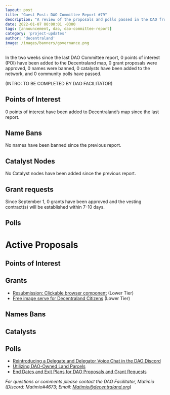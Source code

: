 ```yaml
---
layout: post
title: "Guest Post: DAO Committee Report #79"
description: "A review of the proposals and polls passed in the DAO from September 1 through September 15".
date: 2022-01-07 00:00:01 -0300
tags: [announcement, dao, dao-committee-report]
category: 'project-updates'
author: 'decentraland'
image: /images/banners/governance.png
---
```


In the two weeks since the last DAO Committee report, 0 points of interest (POI) have been added to the Decentraland map, 0 grant proposals were approved, 0 names were banned, 0 catalysts have been added to the network, and 0 community polls have passed.

(INTRO: TO BE COMPLETED BY DAO FACILITATOR)

## Points of Interest
0 points of interest have been added to Decentraland’s map since the last report.


## Name Bans

No names have been banned since the previous report.

## Catalyst Nodes
No Catalyst nodes have been added since the previous report.


## Grant requests
Since September 1, 0 grants have been approved and the vesting contract(s) will be established within 7-10 days.


## Polls


# Active Proposals

## Points of Interest


## Grants

* [Resubmission: Clickable browser component](https://governance.decentraland.org/proposal/?id=bb21401e-6a10-4ba0-b397-43b4664e8b03) (Lower Tier)
* [Free image serve for Decentraland Citizens](https://governance.decentraland.org/proposal/?id=1f0819fc-daab-4398-8a82-b9c2398da097) (Lower Tier)

## Names Bans


## Catalysts


## Polls

* [ Reintroducing a Delegate and Delegator Voice Chat in the DAO Discord](https://governance.decentraland.org/proposal/?id=47457dd7-b20c-4607-96f1-e1b78093fec6)
* [Utilizing DAO-Owned Land Parcels](https://governance.decentraland.org/proposal/?id=47f30b5e-cd74-417d-8d56-fb2a1ec5e77d)
* [End Dates and Exit Plans for DAO Proposals and Grant Requests](https://governance.decentraland.org/proposal/?id=d57dacd0-a59a-47c8-8d1d-910565203bd5)

*For questions or comments please contact the DAO Facilitator, Matimio (Discord: Matimio#4673; Email: [Matimio@decentraland.org](mailto:Matimio@decentraland.org))*